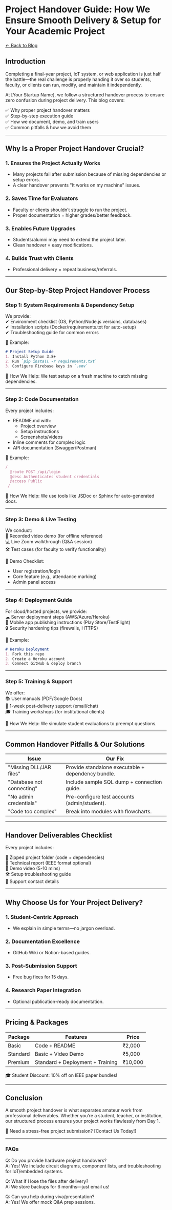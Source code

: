 # Project Handover Guide: How We Ensure Smooth Delivery & Setup for Your Academic Project  
[← Back to Blog](../blog)
## Introduction  
Completing a final-year project, IoT system, or web application is just half the battle—the real challenge is properly handing it over so students, faculty, or clients can run, modify, and maintain it independently.  

At [Your Startup Name], we follow a structured handover process to ensure zero confusion during project delivery. This blog covers:  

✅ Why proper project handover matters  
✅ Step-by-step execution guide  
✅ How we document, demo, and train users  
✅ Common pitfalls & how we avoid them  

---

## Why Is a Proper Project Handover Crucial?  

### 1. Ensures the Project Actually Works  
- Many projects fail after submission because of missing dependencies or setup errors.  
- A clear handover prevents "It works on my machine" issues.  

### 2. Saves Time for Evaluators  
- Faculty or clients shouldn’t struggle to run the project.  
- Proper documentation = higher grades/better feedback.  

### 3. Enables Future Upgrades  
- Students/alumni may need to extend the project later.  
- Clean handover = easy modifications.  

### 4. Builds Trust with Clients  
- Professional delivery = repeat business/referrals.  

---

## Our Step-by-Step Project Handover Process  

### Step 1: System Requirements & Dependency Setup  
We provide:  
✔ Environment checklist (OS, Python/Node.js versions, databases)  
✔ Installation scripts (Docker/requirements.txt for auto-setup)  
✔ Troubleshooting guide for common errors  

📌 Example:  
```markdown
# Project Setup Guide  
1. Install Python 3.8+  
2. Run `pip install -r requirements.txt`  
3. Configure Firebase keys in `.env`  
```

🔹 How We Help: We test setup on a fresh machine to catch missing dependencies.  

---

### Step 2: Code Documentation  
Every project includes:  
- README.md with:  
  - Project overview  
  - Setup instructions  
  - Screenshots/videos  
- Inline comments for complex logic  
- API documentation (Swagger/Postman)  

📌 Example:  
```javascript
/  
  @route POST /api/login  
  @desc Authenticates student credentials  
  @access Public  
 /
```

🔹 How We Help: We use tools like JSDoc or Sphinx for auto-generated docs.  

---

### Step 3: Demo & Live Testing  
We conduct:  
🎥 Recorded video demo (for offline reference)  
💻 Live Zoom walkthrough (Q&A session)  
🛠 Test cases (for faculty to verify functionality)  

📌 Demo Checklist:  
- User registration/login  
- Core feature (e.g., attendance marking)  
- Admin panel access  

---

### Step 4: Deployment Guide  
For cloud/hosted projects, we provide:  
☁ Server deployment steps (AWS/Azure/Heroku)  
📱 Mobile app publishing instructions (Play Store/TestFlight)  
🔒 Security hardening tips (firewalls, HTTPS)  

📌 Example:  
```markdown
# Heroku Deployment  
1. Fork this repo  
2. Create a Heroku account  
3. Connect GitHub & deploy branch  
```

---

### Step 5: Training & Support  
We offer:  
📚 User manuals (PDF/Google Docs)  
🛟 1-week post-delivery support (email/chat)  
🎓 Training workshops (for institutional clients)  

🔹 How We Help: We simulate student evaluations to preempt questions.  

---

## Common Handover Pitfalls & Our Solutions  

| Issue | Our Fix |
|---------|------------|
| "Missing DLL/JAR files" | Provide standalone executable + dependency bundle. |  
| "Database not connecting" | Include sample SQL dump + connection guide. |  
| "No admin credentials" | Pre-configure test accounts (admin/student). |  
| "Code too complex" | Break into modules with flowcharts. |  

---

## Handover Deliverables Checklist  
Every project includes:  

📂 Zipped project folder (code + dependencies)  
📄 Technical report (IEEE format optional)  
🎥 Demo video (5-10 mins)  
🛠 Setup troubleshooting guide  
📧 Support contact details  

---

## Why Choose Us for Your Project Delivery?  

### 1. Student-Centric Approach  
- We explain in simple terms—no jargon overload.  

### 2. Documentation Excellence  
- GitHub Wiki or Notion-based guides.  

### 3. Post-Submission Support  
- Free bug fixes for 15 days.  

### 4. Research Paper Integration  
- Optional publication-ready documentation.  

---

## Pricing & Packages  

| Package | Features | Price |  
|------------|-------------|---------|  
| Basic | Code + README | ₹2,000 |  
| Standard | Basic + Video Demo | ₹5,000 |  
| Premium | Standard + Deployment + Training | ₹10,000 |  

🎓 Student Discount: 10% off on IEEE paper bundles!  

---

## Conclusion  
A smooth project handover is what separates amateur work from professional deliverables. Whether you’re a student, teacher, or institution, our structured process ensures your project works flawlessly from Day 1.  

🚀 Need a stress-free project submission? [Contact Us Today!]  

---

### FAQs  

Q: Do you provide hardware project handovers?  
A: Yes! We include circuit diagrams, component lists, and troubleshooting for IoT/embedded systems.  

Q: What if I lose the files after delivery?  
A: We store backups for 6 months—just email us!  

Q: Can you help during viva/presentation?  
A: Yes! We offer mock Q&A prep sessions.  

